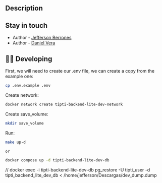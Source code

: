 
## Description


## Stay in touch

- Author - [Jefferson Berrones](https://www.linkedin.com/in/jefferson-berrones-304887116/)
- Author - [Daniel Vera](https://www.linkedin.com/in/jefferson-berrones-304887116/)

## 🧑‍💻 Developing

First, we will need to create our .env file, we can create a copy from the example one:

```bash
cp .env.example .env
```

Create network:

```bash
docker network create tipti-backend-lite-dev-network
```

Create save_volume:

```bash
mkdir save_volume
```

Run:

```bash
make up-d

or 

docker compose up -d tipti-backend-lite-dev-db
```

// docker exec -i tipti-backend-lite-dev-db pg_restore -U tipti_user -d tipti_backend_lite_dev_db < /home/jefferson/Descargas/dev_dump.dump